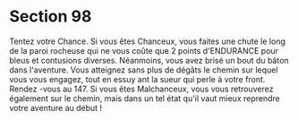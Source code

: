 # Section 98

Tentez votre Chance. Si vous êtes Chanceux, vous faites une
chute le long de la paroi rocheuse qui ne vous coûte que 2 points
d'ENDURANCE  pour bleus et contusions diverses. Néanmoins,
vous avez brisé un bout du bâton dans l'aventure. Vous atteignez
sans plus de dégâts le chemin sur lequel vous vous engagez, tout
en essuy ant la sueur qui perle à votre front. Rendez -vous au 147.
Si vous êtes Malchanceux, vous vous retrouverez également sur
le chemin, mais dans un tel état qu'il vaut mieux reprendre votre
aventure au début !